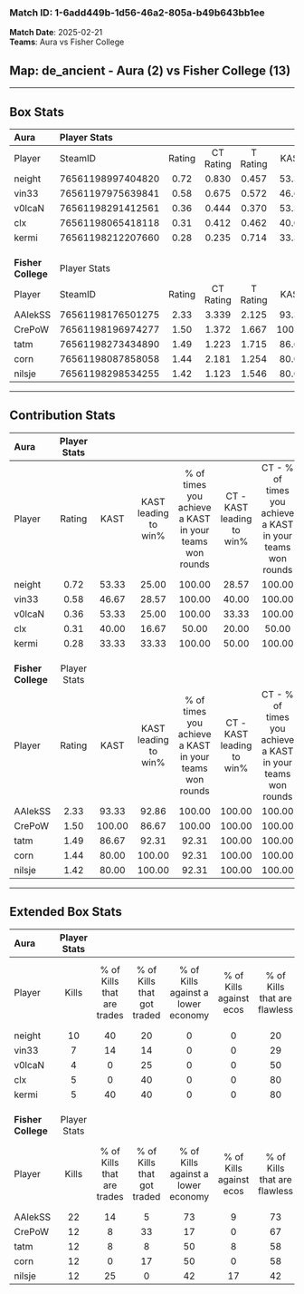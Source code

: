 ### Match ID: 1-6add449b-1d56-46a2-805a-b49b643bb1ee  
**Match Date**: 2025-02-21  
**Teams**: Aura vs Fisher College  

## **Map**: de_ancient - Aura (2) vs Fisher College (13)  
---  

## Box Stats  

| **Aura**           | Player Stats      |        |           |          |        |       |       |         |        |      |     |
| :- | :- | :-: | :-: | :-: | :-: | :-: | :-: | :-: | :-: | :-: | :-: |
| Player             | SteamID           | Rating | CT Rating | T Rating |  KAST  |  ADR  | Kills | Assists | Deaths | K/D  | HS% |
| neight             | 76561198997404820 |  0.72  |   0.830   |  0.457   | 53.33  | 64.3  |  10   |    3    |   15   | 0.67 | 80  |
| vin33              | 76561197975639841 |  0.58  |   0.675   |  0.572   | 46.67  | 76.8  |   7   |    4    |   14   | 0.50 | 42  |
| v0lcaN             | 76561198291412561 |  0.36  |   0.444   |  0.370   | 53.33  | 48.2  |   4   |    3    |   14   | 0.29 | 75  |
| clx                | 76561198065418118 |  0.31  |   0.412   |  0.462   | 40.00  | 52.0  |   5   |    0    |   14   | 0.36 | 40  |
| kermi              | 76561198212207660 |  0.28  |   0.235   |  0.714   | 33.33  | 45.0  |   5   |    1    |   13   | 0.38 | 60  |
|                    |                   |        |           |          |        |       |       |         |        |      |     |
|                    |                   |        |           |          |        |       |       |         |        |      |     |
|                    |                   |        |           |          |        |       |       |         |        |      |     |
| **Fisher College** | Player Stats      |        |           |          |        |       |       |         |        |      |     |
| Player             | SteamID           | Rating | CT Rating | T Rating |  KAST  |  ADR  | Kills | Assists | Deaths | K/D  | HS% |
| AAlekSS            | 76561198176501275 |  2.33  |   3.339   |  2.125   | 93.33  | 130.4 |  22   |    6    |   4    | 5.50 | 36  |
| CrePoW             | 76561198196974277 |  1.50  |   1.372   |  1.667   | 100.00 | 81.5  |  12   |    6    |   8    | 1.50 | 50  |
| tatm               | 76561198273434890 |  1.49  |   1.223   |  1.715   | 86.67  | 88.1  |  12   |    6    |   6    | 2.00 | 66  |
| corn               | 76561198087858058 |  1.44  |   2.181   |  1.254   | 80.00  | 91.0  |  12   |    9    |   7    | 1.71 | 41  |
| nilsje             | 76561198298534255 |  1.42  |   1.123   |  1.546   | 80.00  | 87.5  |  12   |    3    |   6    | 2.00 | 33  |
---  

## Contribution Stats  

| **Aura**           | Player Stats |        |                      |                                                        |                           |                                                             |                          |                                                            |
| :- | :-: | :-: | :-: | :-: | :-: | :-: | :-: | :-: |
| Player             |    Rating    |  KAST  | KAST leading to win% | % of times you achieve a KAST in your teams won rounds | CT - KAST leading to win% | CT - % of times you achieve a KAST in your teams won rounds | T - KAST leading to win% | T - % of times you achieve a KAST in your teams won rounds |
| neight             |     0.72     | 53.33  |        25.00         |                         100.00                         |           28.57           |                           100.00                            |           0.00           |                            0.00                            |
| vin33              |     0.58     | 46.67  |        28.57         |                         100.00                         |           40.00           |                           100.00                            |           0.00           |                            0.00                            |
| v0lcaN             |     0.36     | 53.33  |        25.00         |                         100.00                         |           33.33           |                           100.00                            |           0.00           |                            0.00                            |
| clx                |     0.31     | 40.00  |        16.67         |                         50.00                          |           20.00           |                            50.00                            |           0.00           |                            0.00                            |
| kermi              |     0.28     | 33.33  |        33.33         |                         100.00                         |           50.00           |                           100.00                            |           0.00           |                            0.00                            |
|                    |              |        |                      |                                                        |                           |                                                             |                          |                                                            |
|                    |              |        |                      |                                                        |                           |                                                             |                          |                                                            |
|                    |              |        |                      |                                                        |                           |                                                             |                          |                                                            |
| **Fisher College** | Player Stats |        |                      |                                                        |                           |                                                             |                          |                                                            |
| Player             |    Rating    |  KAST  | KAST leading to win% | % of times you achieve a KAST in your teams won rounds | CT - KAST leading to win% | CT - % of times you achieve a KAST in your teams won rounds | T - KAST leading to win% | T - % of times you achieve a KAST in your teams won rounds |
| AAlekSS            |     2.33     | 93.33  |        92.86         |                         100.00                         |          100.00           |                           100.00                            |          90.91           |                           100.00                           |
| CrePoW             |     1.50     | 100.00 |        86.67         |                         100.00                         |          100.00           |                           100.00                            |          83.33           |                           100.00                           |
| tatm               |     1.49     | 86.67  |        92.31         |                         92.31                          |          100.00           |                           100.00                            |          90.00           |                           90.00                            |
| corn               |     1.44     | 80.00  |        100.00        |                         92.31                          |          100.00           |                           100.00                            |          100.00          |                           90.00                            |
| nilsje             |     1.42     | 80.00  |        100.00        |                         92.31                          |          100.00           |                           100.00                            |          100.00          |                           90.00                            |
---  

## Extended Box Stats  

| **Aura**           | Player Stats |                            |                            |                                    |                         |                              |                                 |        |                             |                                     |                          |                               |                            |
| :- | :-: | :-: | :-: | :-: | :-: | :-: | :-: | :-: | :-: | :-: | :-: | :-: | :-: |
| Player             |    Kills     | % of Kills that are trades | % of Kills that got traded | % of Kills against a lower economy | % of Kills against ecos | % of Kills that are flawless | % of Kills that are close duels | Deaths | % of Deaths that get traded | % of Deaths against a lower economy | % of Deaths against ecos | % of Deaths that are flawless | % of Deaths that are close |
| neight             |      10      |             40             |             20             |                 0                  |            0            |              20              |                0                |   15   |              7              |                  0                  |            0             |              60               |             13             |
| vin33              |      7       |             14             |             14             |                 0                  |            0            |              29              |               14                |   14   |             14              |                  0                  |            0             |              43               |             21             |
| v0lcaN             |      4       |             0              |             25             |                 0                  |            0            |              50              |                0                |   14   |             14              |                  0                  |            0             |              57               |             14             |
| clx                |      5       |             0              |             40             |                 0                  |            0            |              80              |                0                |   14   |             21              |                  0                  |            0             |              71               |             7              |
| kermi              |      5       |             40             |             40             |                 0                  |            0            |              80              |               20                |   13   |              0              |                  0                  |            0             |              77               |             8              |
|                    |              |                            |                            |                                    |                         |                              |                                 |        |                             |                                     |                          |                               |                            |
|                    |              |                            |                            |                                    |                         |                              |                                 |        |                             |                                     |                          |                               |                            |
|                    |              |                            |                            |                                    |                         |                              |                                 |        |                             |                                     |                          |                               |                            |
| **Fisher College** | Player Stats |                            |                            |                                    |                         |                              |                                 |        |                             |                                     |                          |                               |                            |
| Player             |    Kills     | % of Kills that are trades | % of Kills that got traded | % of Kills against a lower economy | % of Kills against ecos | % of Kills that are flawless | % of Kills that are close duels | Deaths | % of Deaths that get traded | % of Deaths against a lower economy | % of Deaths against ecos | % of Deaths that are flawless | % of Deaths that are close |
| AAlekSS            |      22      |             14             |             5              |                 73                 |            9            |              73              |                0                |   4    |             25              |                  0                  |            0             |              25               |             0              |
| CrePoW             |      12      |             8              |             33             |                 17                 |            0            |              67              |               25                |   8    |             38              |                 38                  |            0             |              63               |             13             |
| tatm               |      12      |             8              |             8              |                 50                 |            8            |              58              |               17                |   6    |             50              |                 17                  |            0             |              50               |             0              |
| corn               |      12      |             0              |             17             |                 50                 |            0            |              58              |               17                |   7    |              0              |                 14                  |            0             |              57               |             14             |
| nilsje             |      12      |             25             |             0              |                 42                 |           17            |              42              |               17                |   6    |             17              |                 50                  |            0             |              17               |             0              |

